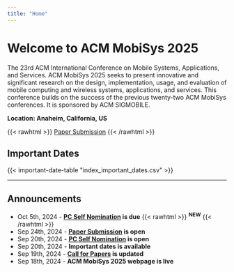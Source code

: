 ```yaml
---
title: "Home"
---
```

# Welcome to ACM MobiSys 2025

The 23rd ACM International Conference on Mobile Systems, Applications, and Services. ACM MobiSys 2025 seeks to present innovative and significant research on the design, implementation, usage, and evaluation of mobile computing and wireless systems, applications, and services. This conference builds on the success of the previous twenty-two ACM MobiSys conferences. It is sponsored by ACM SIGMOBILE.

**Location: Anaheim, California, US**

{{< rawhtml >}}
<span class="button">
  <a href="https://mobisys25.hotcrp.com" target="_blank">
  <span class="icon-file-text2"></span> Paper Submission</a>
</span>
{{< /rawhtml >}}


## Important Dates

<!-- Modify the assets/index_important_dates.csv to modify the date -->
{{< important-date-table "index_important_dates.csv" >}}

---

## Announcements

- Oct 5th, 2024 - **[PC Self Nomination](./pc_self_nomination/) is due** {{< rawhtml >}} <span class="new"><sup><b>NEW</b></sup></span> {{< /rawhtml >}} 
- Sep 24th, 2024 - **[Paper Submission](https://mobisys25.hotcrp.com) is open**
- Sep 20th, 2024 - **[PC Self Nomination](./pc_self_nomination/) is open**
- Sep 20th, 2024 - **Important dates is available**
- Sep 19th, 2024 - **[Call for Papers](./call_for_papers/) is updated**
- Sep 18th, 2024 - **ACM MobiSys 2025 webpage is live**
